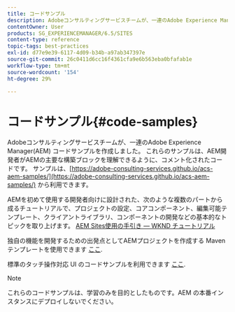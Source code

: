```yaml
---
title: コードサンプル
description: Adobeコンサルティングサービスチームが、一連のAdobe Experience Managerコードサンプルを作成しました。
contentOwner: User
products: SG_EXPERIENCEMANAGER/6.5/SITES
content-type: reference
topic-tags: best-practices
exl-id: d77e9e39-6117-4d09-b34b-a97ab347397e
source-git-commit: 26c0411d6cc16f4361cfa9e6b563eba0bfafab1e
workflow-type: tm+mt
source-wordcount: '154'
ht-degree: 29%

---
```


# コードサンプル{#code-samples}

Adobeコンサルティングサービスチームが、一連のAdobe Experience Manager(AEM) コードサンプルを作成しました。 これらのサンプルは、AEM開発者がAEMの主要な構築ブロックを理解できるように、コメント化されたコードです。 サンプルは、[https://adobe-consulting-services.github.io/acs-aem-samples/](https://adobe-consulting-services.github.io/acs-aem-samples/) から利用できます。

AEMを初めて使用する開発者向けに設計された、次のような複数のパートから成るチュートリアルで、プロジェクトの設定、コアコンポーネント、編集可能テンプレート、クライアントライブラリ、コンポーネントの開発などの基本的なトピックを取り上げます。 [AEM Sites使用の手引き — WKND チュートリアル](https://experienceleague.adobe.com/docs/experience-manager-learn/getting-started-wknd-tutorial-develop/overview.html?lang=ja)

独自の機能を開発するための出発点としてAEMプロジェクトを作成する Maven テンプレートを使用できます [ここ](https://github.com/adobe/aem-project-archetype).

標準のタッチ操作対応 UI のコードサンプルを利用できます [ここ](/help/sites-developing/developing-components.md).

>[!NOTE]
>
>これらのコードサンプルは、学習のみを目的としたものです。AEM の本番インスタンスにデプロイしないでください。
